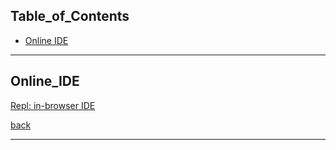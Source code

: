 ## Table_of_Contents

- [Online IDE](#online_ide)

---

## Online_IDE

<a href="https://repl.it/" target="_blank">Repl: in-browser IDE</a>

[back](#Table_of_Contents)

---